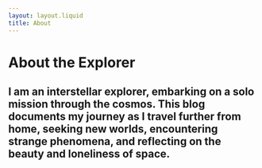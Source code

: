 ```yaml
---
layout: layout.liquid
title: About
---
```


# About the **Explorer**
## I am an interstellar explorer, embarking on a solo mission through the cosmos. This blog documents my journey as I travel further from home, seeking new worlds, encountering strange phenomena, and reflecting on the beauty and loneliness of space.
